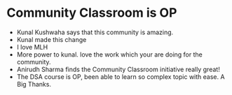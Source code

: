 
# Community Classroom is OP

* Kunal Kushwaha says that this community is amazing.
* Kunal made this change
* I love MLH
* More power to kunal. love the work which your are doing for the community.
* Anirudh Sharma finds the Community Classroom initiative really great!
* The DSA course is OP, been able to learn so complex topic with ease. A Big Thanks.
